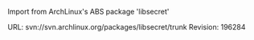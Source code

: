 Import from ArchLinux's ABS package 'libsecret'

URL: svn://svn.archlinux.org/packages/libsecret/trunk
Revision: 196284
